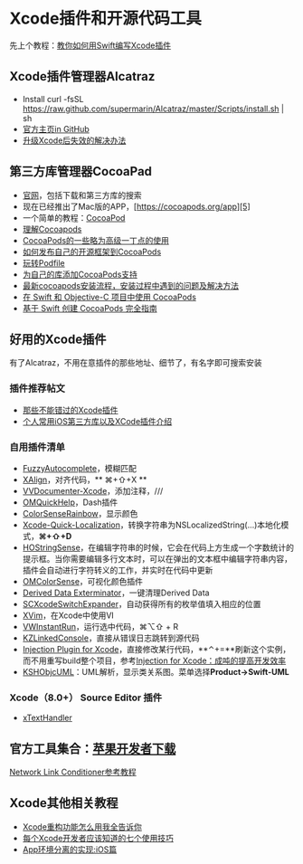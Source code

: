 # Xcode插件和开源代码工具
先上个教程：[教你如何用Swift编写Xcode插件][1]

## Xcode插件管理器Alcatraz
- Install
	curl -fsSL https://raw.github.com/supermarin/Alcatraz/master/Scripts/install.sh | sh
- [官方主页in GitHub][2]
 - [升级Xcode后失效的解决办法][3]

## 第三方库管理器CocoaPad
- [官网][4]，包括下载和第三方库的搜索
- 现在已经推出了Mac版的APP，[https://cocoapods.org/app][5]
- 一个简单的教程：[CocoaPod][6]
- [理解Cocoapods][7]
- [CocoaPods的一些略为高级一丁点的使用][8]
- [如何发布自己的开源框架到CocoaPods][9]
- [玩转Podfile][10]
- [为自己的库添加CocoaPods支持][11]
- [最新cocoapods安装流程，安装过程中遇到的问题及解决方法][12]
- [在 Swift 和 Objective-C 项目中使用 CocoaPods][13]
- [基于 Swift 创建 CocoaPods 完全指南][14]

## 好用的Xcode插件
有了Alcatraz，不用在意插件的那些地址、细节了，有名字即可搜索安装
### 插件推荐帖文
- [那些不能错过的Xcode插件][15]
- [个人常用iOS第三方库以及XCode插件介绍][16]

### 自用插件清单
- [FuzzyAutocomplete][17]，模糊匹配
- [XAlign][18]，对齐代码，** ⌘+⇧+X **
- [VVDocumenter-Xcode][19]，添加注释，///
- [OMQuickHelp][20]，Dash插件　
- [ColorSenseRainbow][21]，显示颜色
- [Xcode-Quick-Localization][22]，转换字符串为NSLocalizedString(…)本地化模式，**⌘+⇧+D**
- [HOStringSense][23]，在编辑字符串的时候，它会在代码上方生成一个字数统计的提示框。当你需要编辑多行文本时，可以在弹出的文本框中编辑字符串内容，插件会自动进行字符转义的工作，并实时在代码中更新
- [OMColorSense][24]，可视化颜色插件
- [Derived Data Exterminator][25]，一键清理Derived Data
- [SCXcodeSwitchExpander][26]，自动获得所有的枚举值填入相应的位置
- [XVim][27]，在Xcode中使用VI
- [VWInstantRun][28]，运行选中代码，⌘⌥⇧ + R
- [KZLinkedConsole][29]，直接从错误日志跳转到源代码
- [Injection Plugin for Xcode][30]，直接修改某行代码，**⌃+=**刷新这个实例，而不用重写build整个项目，参考[Injection for Xcode：成吨的提高开发效率][31]
- [KSHObjcUML][32]：UML解析，显示类关系图。菜单选择**Product-\>Swift-UML**

### Xcode（8.0+） Source Editor 插件
- [xTextHandler][33]



## 官方工具集合：[苹果开发者下载][34]
[Network Link Conditioner参考教程][35]

## Xcode其他相关教程
- [Xcode重构功能怎么用我全告诉你][36]
- [每个Xcode开发者应该知道的七个使用技巧][37]
- [App环境分离的实现:iOS篇][38]

[1]:	http://www.cocoachina.com/swift/20151231/14837.html
[2]:	https://github.com/supermarin/Alcatraz
[3]:	http://conanwhf.gitcafe.io/2015/11/05/Alcatraz/
[4]:	https://cocoapods.org
[5]:	https://cocoapods.org/app
[6]:	http://conanwhf.gitcafe.io/2015/09/20/CocoaPod/
[7]:	https://segmentfault.com/a/1190000005041357 "理解Cocoapods"
[8]:	http://supermao.cn/cocoapodsde-xie-lue-wei-gao-ji-ding-dian-de-shi-yong/
[9]:	http://www.jianshu.com/p/32ba94d41861 "如何发布自己的开源框架到CocoaPods"
[10]:	http://www.cnblogs.com/Mr-ios/p/5310666.html "玩转Podfile"
[11]:	http://www.saitjr.com/ios/ios-trunk-cocoapods.html
[12]:	http://www.cnblogs.com/guanshenbao/p/5534578.html "最新cocoapods安装流程，安装过程中遇到的问题及解决方法"
[13]:	http://swift.gg/2016/07/13/using-cocoapods-in-your-swift-and-objective-c-projects/ "在 Swift 和 Objective-C 项目中使用 CocoaPods"
[14]:	http://swift.gg/2016/12/15/cocoapods-making-guide/ "基于 Swift 创建 CocoaPods 完全指南"
[15]:	http://www.cocoachina.com/industry/20130918/7022.html
[16]:	http://adad184.com/2015/07/08/my-favorite-libraries-and-plugins/#Xcode%E6%8F%92%E4%BB%B6
[17]:	https://github.com/FuzzyAutocomplete/FuzzyAutocompletePlugin
[18]:	https://github.com/qfish/XAlign
[19]:	https://github.com/onevcat/VVDocumenter-Xcode
[20]:	https://github.com/omz/Dash-Plugin-for-Xcode
[21]:	https://github.com/NorthernRealities/ColorSenseRainbow "ColorSenseRainbow"
[22]:	https://github.com/nanaimostudio/Xcode-Quick-Localization "Xcode-Quick-Localization"
[23]:	https://github.com/holtwick/HOStringSense-for-Xcode "HOStringSense"
[24]:	https://github.com/omz/ColorSense-for-Xcode "OMColorSense"
[25]:	https://github.com/kattrali/deriveddata-exterminator "8.Derived Data Exterminator"
[26]:	https://github.com/stefanceriu/SCXcodeSwitchExpander "4.SCXcodeSwitchExpander"
[27]:	https://github.com/XVimProject/XVim "XVim"
[28]:	https://github.com/wangshengjia/VWInstantRun "VWInstantRun"
[29]:	https://github.com/krzysztofzablocki/KZLinkedConsole "KZLinkedConsole"
[30]:	https://github.com/johnno1962/injectionforxcode "Injection Plugin for Xcode"
[31]:	http://www.jianshu.com/p/27be46d5e5d4 "Injection for Xcode：成吨的提高开发效率"
[32]:	https://github.com/kimsungwhee/KSHObjcUML "KSHObjcUML"
[33]:	https://github.com/cyanzhong/xTextHandler "xTextHandler"
[34]:	https://developer.apple.com/downloads/index.action?q=Hardware%20IO%20Tools "苹果开发者下载"
[35]:	http://nshipster.cn/network-link-conditioner/ "Network Link Conditioner"
[36]:	http://www.jianshu.com/p/595b7f03e76a "Xcode重构功能怎么用我全告诉你"
[37]:	http://www.cocoachina.com/ios/20160304/15558.html
[38]:	http://keeganlee.me/post/architecture/20160404 "App环境分离的实现:iOS篇"